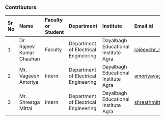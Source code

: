 
### Contributors

Sr No | Name | Faculty or Student | Department| Institute | Email id
:--|:--|:--|:--|:--|:--|
1 | Dr. Rajeev Kumar Chauhan | Faculty | Department of Electrical Engineering | Dayalbagh Educational Institute Agra | rajeevchr_nitj@yahoo.com
2 | Mr. Vageesh Amoriya | Intern | Department of Electrical Engineering | Dayalbagh Educational Institute Agra | amoriyavageesh01@gmail.com
3 | Mr. Shrestga Mittal | Intern | Department of Electrical Engineering | Dayalbagh Educational Institute Agra | shresthmittall2000@gmail.com

